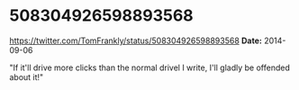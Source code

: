 # 508304926598893568
https://twitter.com/TomFrankly/status/508304926598893568
**Date:** 2014-09-06

"If it'll drive more clicks than the normal drivel I write, I'll gladly be offended about it!"
